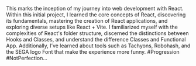 This marks the inception of my journey into web development with React. Within this initial project, I learned the core concepts of React, discovering its fundamentals, mastering the creation of React applications, and exploring diverse setups like React + Vite. I familiarized myself with the complexities of React's folder structure, discerned the distinctions between Hooks and Classes, and understand the difference Classes and Functional App. Additionally, I’ve learned about tools such as Tachyons, Robohash, and the SEGA logo Font that make the experience more funny. #Progression #NotPerfection...

